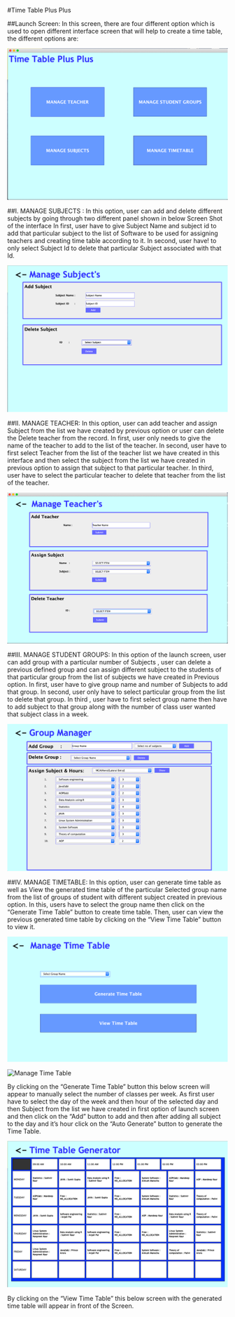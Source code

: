 #Time Table Plus Plus

##Launch Screen:
In this screen, there are four different option which is used to open different interface screen that will help to create a time table, the different options are:

![Launch Screen](/images/launchscreen.png)

##I. MANAGE SUBJECTS : 
In this option, user can add and delete different subjects by going through two different panel shown in below Screen Shot of the interface
In first, user have to give Subject Name and subject id to add that particular subject to the list of Software to be used for assigning teachers and creating time table according to it.
In second, user have! to only select Subject Id to delete that particular Subject associated with that Id.

![Manage Subject](/images/ms.png) 

##II. MANAGE TEACHER: 
In this option, user can add teacher and assign Subject from the list we have created by previous option or user can delete the Delete teacher from the record.
In first, user only needs to give the name of the teacher to add to the list of the teacher.
In second, user have to first select Teacher from the list of the teacher list we have created in this interface and then select the subject from the list we have created in previous option to assign that subject to that particular teacher.
In third, user have to select the particular teacher to delete that teacher from the list of the teacher. 
    
![Manage Teachers](/images/mt.png) 

##III. MANAGE STUDENT GROUPS: 
In this option of the launch screen, user can add group with a particular   number of Subjects , user can delete a previous defined group and can assign different subject to the students of that particular group from the list of subjects we have created in Previous option.
In first, user have to give group name and number of Subjects to add that group.
In second, user only have to select particular group from the list to delete that group.
In third , user have to first select group name then have to add subject to that group along with the number of class user wanted that subject class in a week. 

![Manage Student Group](/images/mg.png) 

##IV. MANAGE TIMETABLE: 
In this option, user can generate time table as well as View the generated time table of the particular Selected group name from the list of groups of student with different subject created in previous option.
In this, users have to select the group name then click on the “Generate Time Table” button to create time table.
Then, user can view the previous generated time table by clicking on the “View Time Table” button to view it.

![Manage Time Table](/images/mtt.png) 


![Manage Time Table](/images/mtg.png) 


By clicking on the “Generate Time Table” button this below screen will appear to manually select the number of classes per week. As first user have to select the day of the week and then hour of the selected day and then Subject from the list we have created in first option of launch screen and then click on the “Add” button to add and then after adding all subject to the day and it’s hour  click on the “Auto Generate” button to generate the Time Table.

![Timetable](/images/tt.png) 

By clicking on the “View Time Table” this below screen with the generated time table will appear in front of the Screen. 


